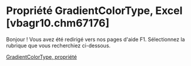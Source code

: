 
# Propriété GradientColorType, Excel [vbagr10.chm67176]

Bonjour ! Vous avez été redirigé vers nos pages d'aide F1. Sélectionnez la rubrique que vous recherchiez ci-dessous.

[GradientColorType, propriété](http://msdn.microsoft.com/library/78a2bd69-e8a5-1c43-4c75-9715de4202c0%28Office.15%29.aspx)
